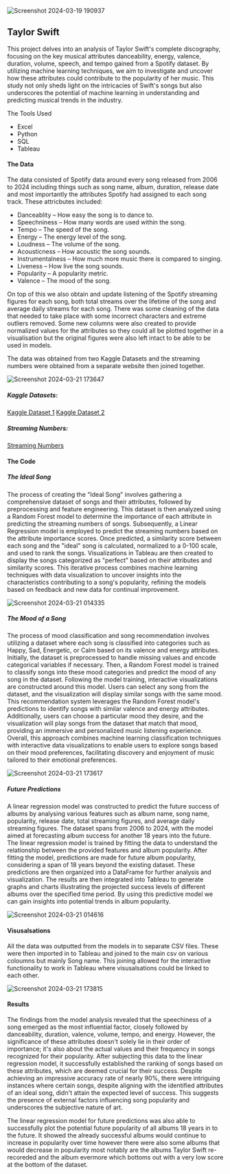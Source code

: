 ![Screenshot 2024-03-19 190937](https://github.com/RFEIST83/Group-4---Project-4/assets/145405658/e6484fde-fa5c-46c0-954b-0aa6b7fe2bb6)

## Taylor Swift

This project delves into an analysis of Taylor Swift's complete discography, focusing on the key musical attributes danceability, energy, valence, duration, volume, speech, and tempo gained from a Spotify dataset.
By utilizing machine learning techniques, we aim to investigate and uncover how these attributes could contribute to the popularity of her music. This study not only sheds light on the intricacies of Swift's songs but also underscores the potential of machine learning in understanding and predicting musical trends in the industry.

The Tools Used

* Excel
* Python
* SQL
* Tableau

#### The Data

The data consisted of Spotify data around every song released from 2006 to 2024 including things such as song name, album, duration, release date and most importantly the attributes Spotify had assigned to each song track. These attricbutes included:

* Danceablity – How easy the song is to dance to.
* Speechniness – How many words are used within the song.
* Tempo – The speed of the song.
* Energy – The energy level of the song.
* Loudness – The volume of the song.
* Acousticness – How acoustic the song sounds.
* Instrumentalness – How much more music there is compared to singing.
* Liveness – How live the song sounds.
* Popularity – A popularity metric.
* Valence – The mood of the song.

On top of this we also obtain and update listening of the Spotify streaming figures for each song, both total streams over the lifetime of the song and average daily streams for each song. 
There was some cleaning of the data that needed to take place with some incorrect characters and extreme outliers removed. Some new columns were also created to provide normalized values for the attributes so they could all be plotted together in a visualisation but the original figures were also left intact to be able to be used in models. 

The data was obtained from two Kaggle Datasets and the streaming numbers were obtained from a separate website then joined together. 

![Screenshot 2024-03-21 173647](https://github.com/RFEIST83/Group-4---Project-4/assets/145405658/0f43fac4-6e52-4947-8867-3623138e78cc)

##### Kaggle Datasets:

[Kaggle Dataset 1](https://www.kaggle.com/datasets/jarredpriester/taylor-swift-spotify-dataset?select=taylor_swift_spotify.csv)
[Kaggle Dataset 2](https://www.kaggle.com/datasets/paakhim10/taylor-swift-the-myth-the-legend)

##### Streaming Numbers:

[Streaming Numbers](https://kworb.net/spotify/artist/06HL4z0CvFAxyc27GXpf02.html)

#### The Code

##### The Ideal Song

The process of creating the "Ideal Song" involves gathering a comprehensive dataset of songs and their attributes, followed by preprocessing and feature engineering. This dataset is then analyzed using a Random Forest model to determine the importance of each attribute in predicting the streaming numbers of songs. Subsequently, a Linear Regression model is employed to predict the streaming numbers based on the attribute importance scores. Once predicted, a similarity score between each song and the "ideal" song is calculated, normalized to a 0-100 scale, and used to rank the songs. 
Visualizations in Tableau are then created to display the songs categorized as "perfect" based on their attributes and similarity scores. This iterative process combines machine learning techniques with data visualization to uncover insights into the characteristics contributing to a song's popularity, refining the models based on feedback and new data for continual improvement.

![Screenshot 2024-03-21 014335](https://github.com/RFEIST83/Group-4---Project-4/assets/145405658/07190f31-b091-45f3-8453-36fde0288888)

##### The Mood of a Song
The process of mood classification and song recommendation involves utilizing a dataset where each song is classified into categories such as Happy, Sad, Energetic, or Calm based on its valence and energy attributes. Initially, the dataset is preprocessed to handle missing values and encode categorical variables if necessary. Then, a Random Forest model is trained to classify songs into these mood categories and predict the mood of any song in the dataset.
Following the model training, interactive visualizations are constructed around this model. Users can select any song from the dataset, and the visualization will display similar songs with the same mood. This recommendation system leverages the Random Forest model's predictions to identify songs with similar valence and energy attributes. Additionally, users can choose a particular mood they desire, and the visualization will play songs from the dataset that match that mood, providing an immersive and personalized music listening experience.
Overall, this approach combines machine learning classification techniques with interactive data visualizations to enable users to explore songs based on their mood preferences, facilitating discovery and enjoyment of music tailored to their emotional preferences.

![Screenshot 2024-03-21 173617](https://github.com/RFEIST83/Group-4---Project-4/assets/145405658/bf5ca139-36f1-4186-b22d-2ff50e6556fb)

##### Future Predictions

A linear regression model was constructed to predict the future success of albums by analysing various features such as album name, song name, popularity, release date, total streaming figures, and average daily streaming figures. The dataset spans from 2006 to 2024, with the model aimed at forecasting album success for another 18 years into the future. 
The linear regression model is trained by fitting the data to understand the relationship between the provided features and album popularity. After fitting the model, predictions are made for future album popularity, considering a span of 18 years beyond the existing dataset. These predictions are then organized into a DataFrame for further analysis and visualization. 
The results are then integrated into Tableau to generate graphs and charts illustrating the projected success levels of different albums over the specified time period. By using this predictive model we can gain insights into potential trends in album popularity.

![Screenshot 2024-03-21 014616](https://github.com/RFEIST83/Group-4---Project-4/assets/145405658/7d050f09-ec47-4f96-b207-1e671812aea3)

#### Visusalsations

All the data was outputted from the models in to separate CSV files. These were then imported in to Tableau and joined to the main csv on various coloumns but mainly Song name. This joining allowed for the interactive functionality to work in Tableau where visusalsations could be linked to each other. 

![Screenshot 2024-03-21 173815](https://github.com/RFEIST83/Group-4---Project-4/assets/145405658/f9e4017e-412c-4117-8c65-8f7e5a79b0da)

#### Results

The findings from the model analysis revealed that the speechiness of a song emerged as the most influential factor, closely followed by danceability, duration, valence, volume, tempo, and energy. However, the significance of these attributes doesn't solely lie in their order of importance; it's also about the actual values and their frequency in songs recognized for their popularity. After subjecting this data to the linear regression model, it successfully established the ranking of songs based on these attributes, which are deemed crucial for their success. Despite achieving an impressive accuracy rate of nearly 90%, there were intriguing instances where certain songs, despite aligning with the identified attributes of an ideal song, didn't attain the expected level of success. This suggests the presence of external factors influencing song popularity and underscores the subjective nature of art.

The linear regression model for future predictions was also able to successfully plot the potential future popularity of all albums 18 years in to the future. It showed the already successful albums would continue to increase in popularity over time however there were also some albums that would decrease in popularity most notably are the albums Taylor Swift re-recoreded and the album evermore which bottoms out with a very low score at the bottom of the dataset. 


